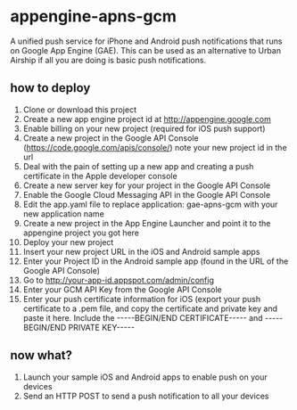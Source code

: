# appengine-apns-gcm #

A unified push service for iPhone and Android push notifications that runs on Google App Engine (GAE). This can be used as an alternative to Urban Airship if all you are doing is basic push notifications.

## how to deploy ##
1. Clone or download this project
2. Create a new app engine project id at http://appengine.google.com
3. Enable billing on your new project (required for iOS push support)
4. Create a new project in the Google API Console (https://code.google.com/apis/console/) note your new project id in the url
5. Deal with the pain of setting up a new app and creating a push certificate in the Apple developer console
6. Create a new server key for your project in the Google API Console
7. Enable the Google Cloud Messaging API in the Google API Console
8. Edit the app.yaml file to replace application: gae-apns-gcm with your new application name
9. Create a new project in the App Engine Launcher and point it to the appengine project you got here
10. Deploy your new project
11. Insert your new project URL in the iOS and Android sample apps
12. Enter your Project ID in the Android sample app (found in the URL of the Google API Console)
13. Go to http://your-app-id.appspot.com/admin/config
14. Enter your GCM API Key from the Google API Console
15. Enter your push certificate information for iOS (export your push certificate to a .pem file, and copy the certificate and private key and paste it here. Include the -----BEGIN/END CERTIFICATE----- and -----BEGIN/END PRIVATE KEY-----

## now what? ##
1. Launch your sample iOS and Android apps to enable push on your devices
2. Send an HTTP POST to send a push notification to all your devices

```HTTP POST http://your-app-id.appspot.com/push/broadcast --> message={"request":{"data":{"custom": "json data"},"platforms": [1,2], "ios_message":"This is a test","ios_button_text":"yeah!","ios_badge": -1, "ios_sound": "soundfile", "android_collapse_key": "collapsekey"}}
```
